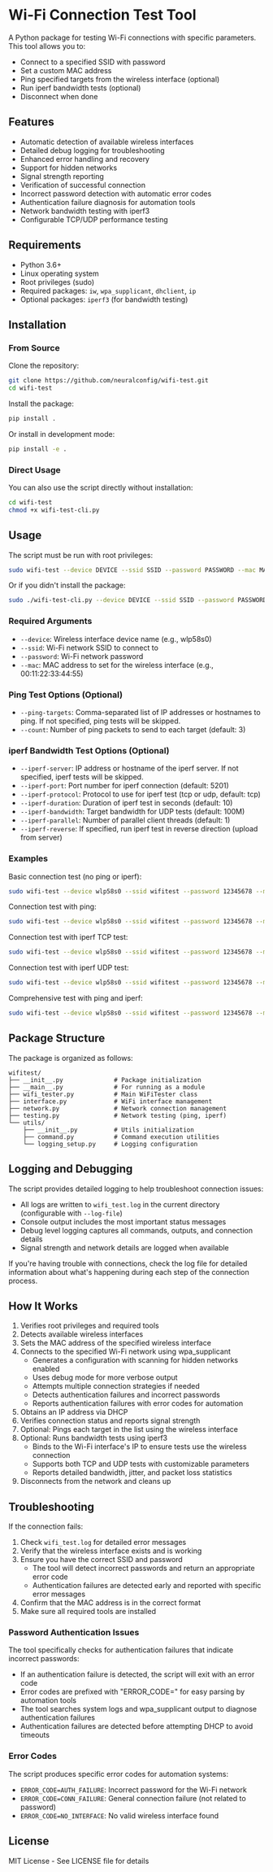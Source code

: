 # Wi-Fi Connection Test Tool

A Python package for testing Wi-Fi connections with specific parameters. This tool allows you to:

- Connect to a specified SSID with password
- Set a custom MAC address
- Ping specified targets from the wireless interface (optional)
- Run iperf bandwidth tests (optional)
- Disconnect when done

## Features

- Automatic detection of available wireless interfaces
- Detailed debug logging for troubleshooting
- Enhanced error handling and recovery
- Support for hidden networks
- Signal strength reporting
- Verification of successful connection
- Incorrect password detection with automatic error codes
- Authentication failure diagnosis for automation tools
- Network bandwidth testing with iperf3
- Configurable TCP/UDP performance testing

## Requirements

- Python 3.6+
- Linux operating system
- Root privileges (sudo)
- Required packages: `iw`, `wpa_supplicant`, `dhclient`, `ip`
- Optional packages: `iperf3` (for bandwidth testing)

## Installation

### From Source

Clone the repository:

```bash
git clone https://github.com/neuralconfig/wifi-test.git
cd wifi-test
```

Install the package:

```bash
pip install .
```

Or install in development mode:

```bash
pip install -e .
```

### Direct Usage

You can also use the script directly without installation:

```bash
cd wifi-test
chmod +x wifi-test-cli.py
```

## Usage

The script must be run with root privileges:

```bash
sudo wifi-test --device DEVICE --ssid SSID --password PASSWORD --mac MAC_ADDRESS [OPTIONS]
```

Or if you didn't install the package:

```bash
sudo ./wifi-test-cli.py --device DEVICE --ssid SSID --password PASSWORD --mac MAC_ADDRESS [OPTIONS]
```

### Required Arguments

- `--device`: Wireless interface device name (e.g., wlp58s0)
- `--ssid`: Wi-Fi network SSID to connect to
- `--password`: Wi-Fi network password
- `--mac`: MAC address to set for the wireless interface (e.g., 00:11:22:33:44:55)

### Ping Test Options (Optional)

- `--ping-targets`: Comma-separated list of IP addresses or hostnames to ping. If not specified, ping tests will be skipped.
- `--count`: Number of ping packets to send to each target (default: 3)

### iperf Bandwidth Test Options (Optional)

- `--iperf-server`: IP address or hostname of the iperf server. If not specified, iperf tests will be skipped.
- `--iperf-port`: Port number for iperf connection (default: 5201)
- `--iperf-protocol`: Protocol to use for iperf test (tcp or udp, default: tcp)
- `--iperf-duration`: Duration of iperf test in seconds (default: 10)
- `--iperf-bandwidth`: Target bandwidth for UDP tests (default: 100M)
- `--iperf-parallel`: Number of parallel client threads (default: 1)
- `--iperf-reverse`: If specified, run iperf test in reverse direction (upload from server)

### Examples

Basic connection test (no ping or iperf):
```bash
sudo wifi-test --device wlp58s0 --ssid wifitest --password 12345678 --mac 00:11:22:33:44:55
```

Connection test with ping:
```bash
sudo wifi-test --device wlp58s0 --ssid wifitest --password 12345678 --mac 00:11:22:33:44:55 --ping-targets 192.168.37.1,192.168.37.252 --count 3
```

Connection test with iperf TCP test:
```bash
sudo wifi-test --device wlp58s0 --ssid wifitest --password 12345678 --mac 00:11:22:33:44:55 --iperf-server 192.168.37.1 --iperf-duration 30
```

Connection test with iperf UDP test:
```bash
sudo wifi-test --device wlp58s0 --ssid wifitest --password 12345678 --mac 00:11:22:33:44:55 --iperf-server 192.168.37.1 --iperf-protocol udp --iperf-bandwidth 50M
```

Comprehensive test with ping and iperf:
```bash
sudo wifi-test --device wlp58s0 --ssid wifitest --password 12345678 --mac 00:11:22:33:44:55 --ping-targets 192.168.37.1,192.168.37.252 --iperf-server 192.168.37.1 --iperf-protocol tcp --iperf-duration 20 --iperf-parallel 4
```

## Package Structure

The package is organized as follows:

```
wifitest/
├── __init__.py              # Package initialization
├── __main__.py              # For running as a module
├── wifi_tester.py           # Main WiFiTester class
├── interface.py             # WiFi interface management
├── network.py               # Network connection management
├── testing.py               # Network testing (ping, iperf)
└── utils/
    ├── __init__.py          # Utils initialization
    ├── command.py           # Command execution utilities
    └── logging_setup.py     # Logging configuration
```

## Logging and Debugging

The script provides detailed logging to help troubleshoot connection issues:

- All logs are written to `wifi_test.log` in the current directory (configurable with `--log-file`)
- Console output includes the most important status messages
- Debug level logging captures all commands, outputs, and connection details
- Signal strength and network details are logged when available

If you're having trouble with connections, check the log file for detailed information about what's happening during each step of the connection process.

## How It Works

1. Verifies root privileges and required tools
2. Detects available wireless interfaces
3. Sets the MAC address of the specified wireless interface
4. Connects to the specified Wi-Fi network using wpa_supplicant
   - Generates a configuration with scanning for hidden networks enabled
   - Uses debug mode for more verbose output
   - Attempts multiple connection strategies if needed
   - Detects authentication failures and incorrect passwords
   - Reports authentication failures with error codes for automation
5. Obtains an IP address via DHCP
6. Verifies connection status and reports signal strength
7. Optional: Pings each target in the list using the wireless interface
8. Optional: Runs bandwidth tests using iperf3
   - Binds to the Wi-Fi interface's IP to ensure tests use the wireless connection
   - Supports both TCP and UDP tests with customizable parameters
   - Reports detailed bandwidth, jitter, and packet loss statistics
9. Disconnects from the network and cleans up

## Troubleshooting

If the connection fails:

1. Check `wifi_test.log` for detailed error messages
2. Verify that the wireless interface exists and is working
3. Ensure you have the correct SSID and password
   - The tool will detect incorrect passwords and return an appropriate error code
   - Authentication failures are detected early and reported with specific error messages
4. Confirm that the MAC address is in the correct format
5. Make sure all required tools are installed

### Password Authentication Issues

The tool specifically checks for authentication failures that indicate incorrect passwords:

- If an authentication failure is detected, the script will exit with an error code
- Error codes are prefixed with "ERROR_CODE=" for easy parsing by automation tools
- The tool searches system logs and wpa_supplicant output to diagnose authentication failures
- Authentication failures are detected before attempting DHCP to avoid timeouts

### Error Codes

The script produces specific error codes for automation systems:

- `ERROR_CODE=AUTH_FAILURE`: Incorrect password for the Wi-Fi network
- `ERROR_CODE=CONN_FAILURE`: General connection failure (not related to password)
- `ERROR_CODE=NO_INTERFACE`: No valid wireless interface found

## License

MIT License - See LICENSE file for details